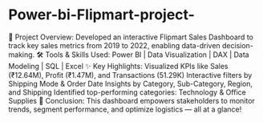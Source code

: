 # Power-bi-Flipmart-project-
🚀 Project Overview:
Developed an interactive Flipmart Sales Dashboard to track key sales metrics from 2019 to 2022, enabling data-driven decision-making.
🛠️ Tools & Skills Used:
Power BI | Data Visualization | DAX | Data Modeling | SQL | Excel
✨ Key Highlights:
Visualized KPIs like Sales (₹12.64M), Profit (₹1.47M), and Transactions (51.29K)
Interactive filters by Shipping Mode & Order Date
Insights by Category, Sub-Category, Region, and Shipping
Identified top-performing categories: Technology & Office Supplies
📌 Conclusion:
This dashboard empowers stakeholders to monitor trends, segment performance, and optimize logistics — all at a glance!
